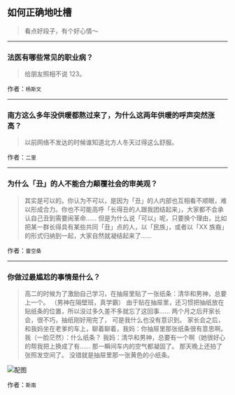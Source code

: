 ## 如何正确地吐槽

> 看点好段子，有个好心情～


 
---

### 法医有哪些常见的职业病？

> 给朋友照相不说 123。


作者：`杨斯文`

---

### 南方这么多年没供暖都熬过来了，为什么这两年供暖的呼声突然涨高？

> 以前网络不发达的时候谁知道北方人冬天过得这么舒服。


作者：`二里`

---

### 为什么「丑」的人不能合力颠覆社会的审美观？

> 其实是可以的。你认为不可以，是因为「丑」的人内部也互相看不顺眼，难以形成合力。你也不可能高呼「长得丑的人跟我团结起来」，大家都不会承认自己丑到需要闹革命……
> 但是为什么说「可以」呢，只要换个理由，比如把某一群长得具有某些共同「丑」点的人，以「民族」，或者以「XX 族裔」的形式归纳到一起，大家自然就凝结起来了……


作者：`雷空桑`

---

### 你做过最尴尬的事情是什么？

> 高二的时候为了激励自己学习，在抽屉里贴了一张纸条：清华和男神，总要上一个。
> （男神在隔壁班，真学霸）
> 由于贴在抽屉里，还习惯把抽纸放在贴纸条的位置，所以没过多久差不多就忘了这回事……
> 两个月之后开家长会，很不巧，抽纸刚好用完了，
> 可是我什么也没有意识到。
> 家长会之后，和我妈坐在老爹的车上，聊着聊着，我妈：你抽屉里那张纸条很有意思啊。
> 我（一脸茫然）：什么纸条？
> 我妈：清华和男神，总要有一个啊（她很好心的帮我把上换成了有……
> 那一瞬间车内的空气都凝固了。
> 那天晚上还拍了张照发空间了。
> 没错就是抽屉里那一张黄色的小纸条。



![配图](http://pic3.zhimg.com/70/v2-1693ed880e89a8fb398fb918723f0e1e_b.jpg)


作者：`斯南`